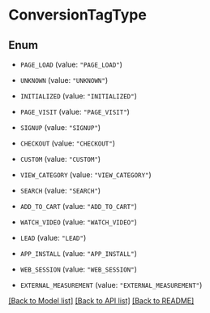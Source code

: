 # ConversionTagType

## Enum


* `PAGE_LOAD` (value: `"PAGE_LOAD"`)

* `UNKNOWN` (value: `"UNKNOWN"`)

* `INITIALIZED` (value: `"INITIALIZED"`)

* `PAGE_VISIT` (value: `"PAGE_VISIT"`)

* `SIGNUP` (value: `"SIGNUP"`)

* `CHECKOUT` (value: `"CHECKOUT"`)

* `CUSTOM` (value: `"CUSTOM"`)

* `VIEW_CATEGORY` (value: `"VIEW_CATEGORY"`)

* `SEARCH` (value: `"SEARCH"`)

* `ADD_TO_CART` (value: `"ADD_TO_CART"`)

* `WATCH_VIDEO` (value: `"WATCH_VIDEO"`)

* `LEAD` (value: `"LEAD"`)

* `APP_INSTALL` (value: `"APP_INSTALL"`)

* `WEB_SESSION` (value: `"WEB_SESSION"`)

* `EXTERNAL_MEASUREMENT` (value: `"EXTERNAL_MEASUREMENT"`)


[[Back to Model list]](../README.md#documentation-for-models) [[Back to API list]](../README.md#documentation-for-api-endpoints) [[Back to README]](../README.md)


